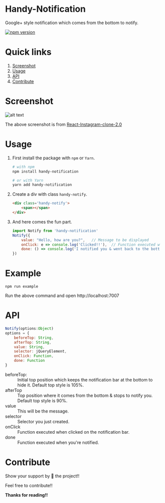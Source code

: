 # Handy-Notification
Google+ style notification which comes from the bottom to notify.

[![npm version](https://badge.fury.io/js/handy-notification.svg)](https://www.npmjs.com/package/handy-notification)

# Quick links
1. [Screenshot](#screenshot)
2. [Usage](#usage)
3. [API](#api)
4. [Contribute](#contribute)

# Screenshot
![alt text](https://image.ibb.co/dzLShT/Snap_2017_05_23_at_01_21_00.png)

The above screenshot is from [React-Instagram-clone-2.0](https://github.com/yTakkar/React-Instagram-clone-2.0)

# Usage

1. First install the package with `npm` or `Yarn`.
    ```bash
    # with npm
    npm install handy-notification
    
    # or with Yarn
    yarn add handy-notification
    ```

2. Create a div with class `handy-notify`.
    ```html
    <div class='handy-notify'>
        <span></span>
    </div>
    ```

3. And here comes the fun part.
    ```javascript
    import Notify from 'handy-notification'
    Notify({
        value: "Hello, how are you?",   // Message to be displayed
        onClick: e => console.log('Clicked!!'),  // Function executed when clicked on the notification bar
        done: () => console.log('I notified you & went back to the bottom!')    // function to be executed when you're notified
    })
    ```

# Example
```
npm run example
```

Run the above command and open http://localhost:7007

# API
```JavaScript
Notify(options:Object)
options = {
    beforeTop: String,
    afterTop: String,
    value: String,
    selector: jQueryElement,
    onClick: Function,
    done: Function
}
```

<dl>
  <dt>beforeTop:</dt>
  <dd>Initial top position which keeps the notification bar at the bottom to hide it. Default top style is 105%.</dd>

  <dt>afterTop</dt>
  <dd>Top position where it comes from the bottom & stops to notify you. Default top style is 90%.</dd>

  <dt>value</dt>
  <dd>This will be the message.</dd>

  <dt>selector</dt>
  <dd>Selector you just created.</dd>

  <dt>onClick</dt>
  <dd>Function executed when clicked on the notification bar.</dd>

  <dt>done</dt>
  <dd>Function executed when you're notified.</dd>
</dl>

# Contribute
Show your support by 🌟 the project!!

Feel free to contribute!!

**Thanks for reading!!**
